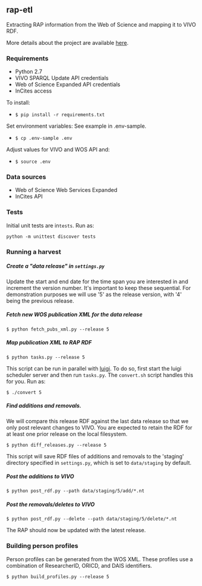## rap-etl

Extracting RAP information from the Web of Science and mapping it to VIVO RDF.

More details about the project are available [here](https://widgets.figshare.com/articles/5266435/embed?show_title=1).

### Requirements

* Python 2.7
* VIVO SPARQL Update API credentials
* Web of Science Expanded API credentials
* InCites access

To install:
* `$ pip install -r requirements.txt`

Set environment variables:
See example in .env-sample.
* `$ cp .env-sample .env`

Adjust values for VIVO and WOS API and:
* `$ source .env`


### Data sources

* Web of Science Web Services Expanded
* InCites API

### Tests
Initial unit tests are in`tests`. Run as:
```
python -m unittest discover tests
```


### Running a harvest

##### Create a "data release" in `settings.py`
Update the start and end date for the time span you are interested in and increment the version number. It's important to keep these sequential. For demonstration purposes we will use '5' as the release version, with '4' being the previous release.

##### Fetch new WOS publication XML for the data release

`$ python fetch_pubs_xml.py --release 5`

##### Map publication XML to RAP RDF

`$ python tasks.py --release 5`

This script can be run in parallel with [luigi](https://github.com/spotify/luigi). To do so, first start the luigi scheduler server and then run `tasks.py`. The `convert.sh` script handles this for you. Run as:

`$ ./convert 5`

##### Find additions and removals.

We will compare this release RDF against the last data release so that we only post relevant changes to VIVO. You are expected to retain the RDF for at least one prior release on the local filesystem.

`$ python diff_releases.py --release 5`

This script will save RDF files of additions and removals to the 'staging' directory specified in `settings.py`, which is set to `data/staging` by default.

##### Post the additions to VIVO

`$ python post_rdf.py --path data/staging/5/add/*.nt`

##### Post the removals/deletes to VIVO

`$ python post_rdf.py --delete --path data/staging/5/delete/*.nt`

The RAP should now be updated with the latest release.

### Building person profiles
Person profiles can be generated from the WOS XML. These profiles use a combination of ResearcherID, ORICD, and DAIS identifiers.

`$ python build_profiles.py --release 5`
